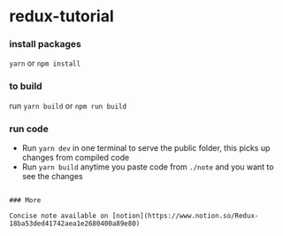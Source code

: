 # redux-tutorial

### install packages

`yarn` or `npm install`

### to build

run `yarn build` or `npm run build`

### run code

- Run `yarn dev` in one terminal to serve the public folder, this picks up changes from compiled code
- Run `yarn build` anytime you paste code from `./note` and you want to see the changes

```

### More

Concise note available on [notion](https://www.notion.so/Redux-18ba53ded41742aea1e2680400a89e80)
```
